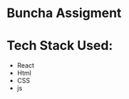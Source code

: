 <h1>Buncha Assigment</h1>
<h1>Tech Stack Used:</h1>
<ul>
  <li>React</li>
  <li>Html</li>
  <li>CSS</li>
  <li>js</li>
</ul>

